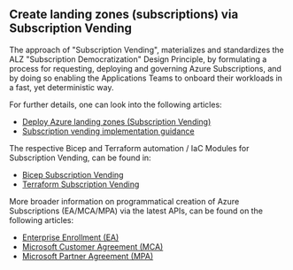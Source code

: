 ## Create landing zones (subscriptions) via Subscription Vending

The approach of "Subscription Vending", materializes and standardizes the ALZ "Subscription Democratization" Design Principle, by formulating a process for requesting, deploying and governing Azure Subscriptions, and by doing so enabling the Applications Teams to onboard their workloads in a fast, yet deterministic way.

For further details, one can look into the following articles:
- [Deploy Azure landing zones (Subscription Vending)](https://learn.microsoft.com/azure/architecture/landing-zones/landing-zone-deploy#subscription-vending)
- [Subscription vending implementation guidance](https://learn.microsoft.com/azure/architecture/landing-zones/subscription-vending)

The respective Bicep and Terraform automation / IaC Modules for Subscription Vending, can be found in:

- [Bicep Subscription Vending](https://github.com/Azure/bicep-lz-vending)
- [Terraform Subscription Vending](https://registry.terraform.io/modules/Azure/lz-vending/azurerm/latest)

More broader information on programmatical creation of Azure Subscriptions (EA/MCA/MPA) via the latest APIs, can be found on the following articles:

- [Enterprise Enrollment (EA)](https://learn.microsoft.com/azure/cost-management-billing/manage/programmatically-create-subscription-enterprise-agreement)
- [Microsoft Customer Agreement (MCA)](https://learn.microsoft.com/azure/cost-management-billing/manage/programmatically-create-subscription-microsoft-customer-agreement)
- [Microsoft Partner Agreement (MPA)](https://learn.microsoft.com/azure/cost-management-billing/manage/programmatically-create-subscription-microsoft-partner-agreement)
